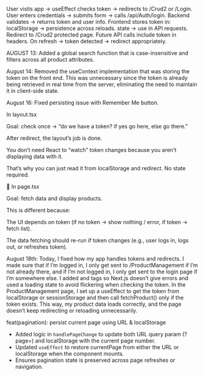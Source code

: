 User visits app → useEffect checks token → redirects to /Crud2 or /Login.
User enters credentials → submits form → calls /api/Auth/login.
Backend validates → returns token and user info.
Frontend stores token in:
localStorage → persistence across reloads.
state → use in API requests.
Redirect to /Crud2 protected page.
Future API calls include token in headers.
On refresh → token detected → redirect appropriately.


AUGUST 13:
Added a global search function that is case-insensitive and filters across all product attributes.


August 14:
Removed the useContext implementation that was storing the token on the front end. This was unnecessary since the token is already being retrieved in real time from the server, eliminating the need to maintain it in client-side state.

August 16:
Fixed persisting issue with Remember Me button.

In layout.tsx

Goal: check once → “do we have a token? if yes go here, else go there.”

After redirect, the layout’s job is done.

You don’t need React to “watch” token changes because you aren’t displaying data with it.

That’s why you can just read it from localStorage and redirect. No state required.

🔹 In page.tsx

Goal: fetch data and display products.

This is different because:

The UI depends on token (if no token → show nothing / error, if token → fetch list).

The data fetching should re-run if token changes (e.g., user logs in, logs out, or refreshes token).


August 18th:
Today, I fixed how my app handles tokens and redirects. I made sure that if I’m logged in, I only get sent to /ProductManagement if I’m not already there, and if I’m not logged in, I only get sent to the login page if I’m somewhere else. I added <html> and <body> tags so Next.js doesn’t give errors and used a loading state to avoid flickering when checking the token. In the ProductManagement page, I set up a useEffect to get the token from localStorage or sessionStorage and then call fetchProduct() only if the token exists. This way, my product data loads correctly, and the page doesn’t keep redirecting or reloading unnecessarily.


feat(pagination): persist current page using URL & localStorage

- Added logic in `handlePageChange` to update both URL query param (?page=)
  and localStorage with the current page number.
- Updated `useEffect` to restore currentPage from either the URL or 
  localStorage when the component mounts.
- Ensures pagination state is preserved across page refreshes or navigation.

